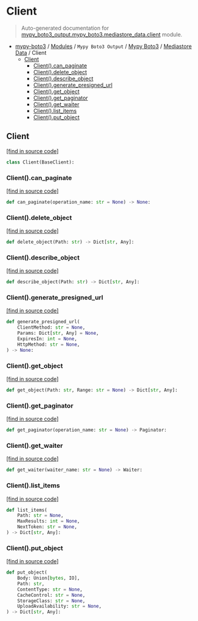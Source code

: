 # Client

> Auto-generated documentation for [mypy_boto3_output.mypy_boto3.mediastore_data.client](https://github.com/vemel/mypy_boto3/blob/master/mypy_boto3_output/mypy_boto3/mediastore_data/client.py) module.

- [mypy-boto3](../../../README.md#mypy_boto3) / [Modules](../../../MODULES.md#mypy-boto3-modules) / `Mypy Boto3 Output` / [Mypy Boto3](../index.md#mypy-boto3) / [Mediastore Data](index.md#mediastore-data) / Client
    - [Client](#client)
        - [Client().can_paginate](#clientcan_paginate)
        - [Client().delete_object](#clientdelete_object)
        - [Client().describe_object](#clientdescribe_object)
        - [Client().generate_presigned_url](#clientgenerate_presigned_url)
        - [Client().get_object](#clientget_object)
        - [Client().get_paginator](#clientget_paginator)
        - [Client().get_waiter](#clientget_waiter)
        - [Client().list_items](#clientlist_items)
        - [Client().put_object](#clientput_object)

## Client

[[find in source code]](https://github.com/vemel/mypy_boto3/blob/master/mypy_boto3_output/mypy_boto3/mediastore_data/client.py#L13)

```python
class Client(BaseClient):
```

### Client().can_paginate

[[find in source code]](https://github.com/vemel/mypy_boto3/blob/master/mypy_boto3_output/mypy_boto3/mediastore_data/client.py#L16)

```python
def can_paginate(operation_name: str = None) -> None:
```

### Client().delete_object

[[find in source code]](https://github.com/vemel/mypy_boto3/blob/master/mypy_boto3_output/mypy_boto3/mediastore_data/client.py#L20)

```python
def delete_object(Path: str) -> Dict[str, Any]:
```

### Client().describe_object

[[find in source code]](https://github.com/vemel/mypy_boto3/blob/master/mypy_boto3_output/mypy_boto3/mediastore_data/client.py#L24)

```python
def describe_object(Path: str) -> Dict[str, Any]:
```

### Client().generate_presigned_url

[[find in source code]](https://github.com/vemel/mypy_boto3/blob/master/mypy_boto3_output/mypy_boto3/mediastore_data/client.py#L28)

```python
def generate_presigned_url(
    ClientMethod: str = None,
    Params: Dict[str, Any] = None,
    ExpiresIn: int = None,
    HttpMethod: str = None,
) -> None:
```

### Client().get_object

[[find in source code]](https://github.com/vemel/mypy_boto3/blob/master/mypy_boto3_output/mypy_boto3/mediastore_data/client.py#L38)

```python
def get_object(Path: str, Range: str = None) -> Dict[str, Any]:
```

### Client().get_paginator

[[find in source code]](https://github.com/vemel/mypy_boto3/blob/master/mypy_boto3_output/mypy_boto3/mediastore_data/client.py#L42)

```python
def get_paginator(operation_name: str = None) -> Paginator:
```

### Client().get_waiter

[[find in source code]](https://github.com/vemel/mypy_boto3/blob/master/mypy_boto3_output/mypy_boto3/mediastore_data/client.py#L46)

```python
def get_waiter(waiter_name: str = None) -> Waiter:
```

### Client().list_items

[[find in source code]](https://github.com/vemel/mypy_boto3/blob/master/mypy_boto3_output/mypy_boto3/mediastore_data/client.py#L50)

```python
def list_items(
    Path: str = None,
    MaxResults: int = None,
    NextToken: str = None,
) -> Dict[str, Any]:
```

### Client().put_object

[[find in source code]](https://github.com/vemel/mypy_boto3/blob/master/mypy_boto3_output/mypy_boto3/mediastore_data/client.py#L56)

```python
def put_object(
    Body: Union[bytes, IO],
    Path: str,
    ContentType: str = None,
    CacheControl: str = None,
    StorageClass: str = None,
    UploadAvailability: str = None,
) -> Dict[str, Any]:
```
